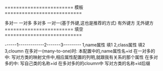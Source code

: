 ========================	模板	===========================

多对一
	<many-to-one name="" class="" column=""/>
一对多
	<set name="">
        	<key column=""/>
        	<one-to-many class=""/>
        </set>
多对多
	<set name="" table="">
   		<key column=""/>
   		<many-to-many class="" column=""/>
   	</set>
一对一(基于外键,这也是推荐的方式)
	有外键方
	<many-to-one name="" class="" column="" unique="">
	无外键方
	<one-to-one name="" class="" property-ref=""/>
========================	填空	===========================
<!-- XXXX属性,表示与XXXX的多对多关系 -->
------1-------------2-------3---------
1,name属性
	填1
2,class属性
	填2
3,cloumn
   在多对一(many-to-one)时:
	本配置中的,name属性名+id
   在一对多的<key>中:
	写对方类的映射文件中,相应属性配置的列明,就跟我有关系的那个属性
   在多对多的<key>中:
	写自己类的名称+id
   在多对多的<many-to-many>的cloumn中
	写对方类的名称+id后缀